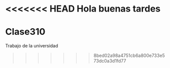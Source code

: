 <<<<<<< HEAD
Hola buenas tardes
=======
# Clase310
Trabajo de la universidad
>>>>>>> 8bed02a98a4751cb6a800e733e573dc0a3d1fd77
